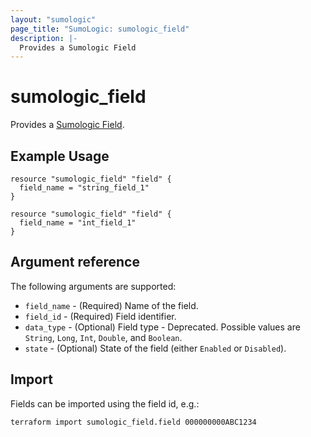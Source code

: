 ```yaml
---
layout: "sumologic"
page_title: "SumoLogic: sumologic_field"
description: |-
  Provides a Sumologic Field
---
```


# sumologic_field
Provides a [Sumologic Field][1].

## Example Usage
```hcl
resource "sumologic_field" "field" {
  field_name = "string_field_1"
}

resource "sumologic_field" "field" {
  field_name = "int_field_1"
}
```

## Argument reference

The following arguments are supported:

- `field_name` - (Required)  Name of the field.
- `field_id` - (Required) Field identifier.
- `data_type` - (Optional) Field type - Deprecated. Possible values are `String`, `Long`, `Int`, `Double`, and `Boolean`.
- `state` - (Optional) State of the field (either `Enabled` or `Disabled`).

## Import
Fields can be imported using the field id, e.g.:

```hcl
terraform import sumologic_field.field 000000000ABC1234
```

[1]: https://help.sumologic.com/Manage/Fields


